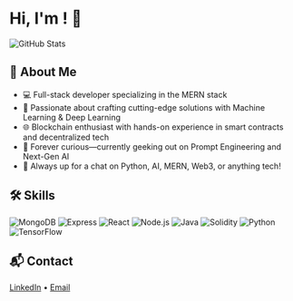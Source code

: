 # Hi, I'm <Omanshi>! 👋

![GitHub Stats](https://github-readme-stats.vercel.app/api?username=Omanshi19&theme=vue-dark&show_icons=true)

## 🚀 About Me
- 💻 Full-stack developer specializing in the MERN stack  
- 🤖 Passionate about crafting cutting-edge solutions with Machine Learning & Deep Learning  
- 🌐 Blockchain enthusiast with hands-on experience in smart contracts and decentralized tech  
- 🧠 Forever curious—currently geeking out on Prompt Engineering and Next-Gen AI  
- 💬 Always up for a chat on Python, AI, MERN, Web3, or anything tech!


## 🛠️ Skills
![MongoDB](https://img.shields.io/badge/MongoDB-47A248?style=for-the-badge&logo=mongodb&logoColor=white)
![Express](https://img.shields.io/badge/Express-000000?style=for-the-badge&logo=express&logoColor=white)
![React](https://img.shields.io/badge/React-61DAFB?style=for-the-badge&logo=react&logoColor=white)
![Node.js](https://img.shields.io/badge/Node.js-339933?style=for-the-badge&logo=node.js&logoColor=white)
![Java](https://img.shields.io/badge/Java-007396?style=for-the-badge&logo=java&logoColor=white)
![Solidity](https://img.shields.io/badge/Solidity-363636?style=for-the-badge&logo=solidity&logoColor=white)
![Python](https://img.shields.io/badge/Python-3776AB?style=for-the-badge&logo=python&logoColor=white)
![TensorFlow](https://img.shields.io/badge/TensorFlow-FF6F00?style=for-the-badge&logo=TensorFlow&logoColor=white)

## 📬 Contact
[LinkedIn](https://www.linkedin.com/in/omanshi-kaushal-42532924b/) • [Email](omanshikaushal2022@vitbhopal.ac.in)

